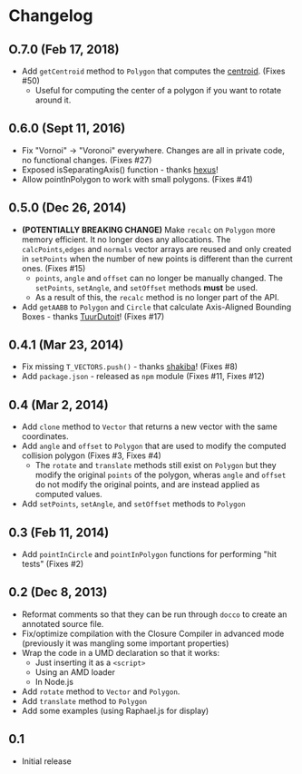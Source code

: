# Changelog

## O.7.0 (Feb 17, 2018)

- Add `getCentroid` method to `Polygon` that computes the [centroid](https://en.wikipedia.org/wiki/Centroid#Centroid_of_a_polygon). (Fixes #50)
  - Useful for computing the center of a polygon if you want to rotate around it.

## 0.6.0 (Sept 11, 2016)

 - Fix "Vornoi" -> "Voronoi" everywhere. Changes are all in private code, no functional changes. (Fixes #27)
 - Exposed isSeparatingAxis() function - thanks [hexus](https://github.com/hexus)!
 - Allow pointInPolygon to work with small polygons. (Fixes #41)

## 0.5.0 (Dec 26, 2014)

 - **(POTENTIALLY BREAKING CHANGE)** Make `recalc` on `Polygon` more memory efficient. It no longer does any allocations. The `calcPoints`,`edges` and `normals` vector arrays are reused and only created in `setPoints` when the number of new points is different than the current ones. (Fixes #15)
   - `points`, `angle` and `offset` can no longer be manually changed. The `setPoints`, `setAngle`, and `setOffset` methods **must** be used.
   - As a result of this, the `recalc` method is no longer part of the API.
 - Add `getAABB` to `Polygon` and `Circle` that calculate Axis-Aligned Bounding Boxes - thanks [TuurDutoit](https://github.com/TuurDutoit)! (Fixes #17)

## 0.4.1 (Mar 23, 2014)

 - Fix missing `T_VECTORS.push()` - thanks [shakiba](https://github.com/shakiba)! (Fixes #8)
 - Add `package.json` - released as `npm` module (Fixes #11, Fixes #12)

## 0.4 (Mar 2, 2014)

 - Add `clone` method to `Vector` that returns a new vector with the same coordinates.
 - Add `angle` and `offset` to `Polygon` that are used to modify the computed collision polygon (Fixes #3, Fixes #4)
   - The `rotate` and `translate` methods still exist on `Polygon` but they modify the original `points` of the polygon, wheras `angle` and `offset` do not modify the original points, and are instead applied as computed values.
 - Add `setPoints`, `setAngle`, and `setOffset` methods to `Polygon`

## 0.3 (Feb 11, 2014)

 - Add `pointInCircle` and `pointInPolygon` functions for performing "hit tests" (Fixes #2)

## 0.2 (Dec 8, 2013)

 - Reformat comments so that they can be run through `docco` to create an annotated source file.
 - Fix/optimize compilation with the Closure Compiler in advanced mode (previously it was mangling some important properties)
 - Wrap the code in a UMD declaration so that it works:
    - Just inserting it as a `<script>`
    - Using an AMD loader
    - In Node.js
 - Add `rotate` method to `Vector` and `Polygon`.
 - Add `translate` method to `Polygon`
 - Add some examples (using Raphael.js for display)

## 0.1

 - Initial release